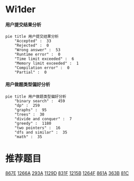 # Wi1der

<!-- tabs:start -->



#### **用户提交结果分析**

```mermaid
pie title 用户提交结果分析
    "Accepted" :  33
    "Rejected" :  0
    "Wrong answer" :  53
    "Runtime error" :  0
    "Time limit exceeded" :  6
    "Memory limit exceeded" :  1
    "Compilation error" :  0
    "Partial" :  0
```

#### **用户做题类型偏好分析**

```mermaid
pie title 用户做题类型偏好分析
    "binary search" :  459
    "dp" :  259
    "graphs" :  95
    "trees" :  30
    "divide and conquer" :  7
    "greedy" :  1180
    "two pointers" :  16
    "dfs and similar" :  35
    "math" :  35
```



<!-- tabs:end -->
# 推荐题目
[867E](https://codeforces.com/contest/867/problem/E)
[1266A](https://codeforces.com/contest/1266/problem/A)
[293A](https://codeforces.com/contest/293/problem/A)
[1129D](https://codeforces.com/contest/1129/problem/D)
[831F](https://codeforces.com/contest/831/problem/F)
[1215B](https://codeforces.com/contest/1215/problem/B)
[1264F](https://codeforces.com/contest/1264/problem/F)
[861A](https://codeforces.com/contest/861/problem/A)
[363B](https://codeforces.com/contest/363/problem/B)
[81C](https://codeforces.com/contest/81/problem/C)
